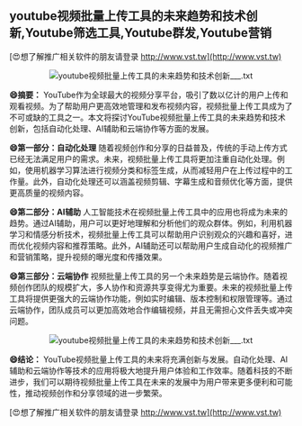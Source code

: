 ## **youtube视频批量上传工具的未来趋势和技术创新,Youtube筛选工具,Youtube群发,Youtube营销**

[😍想了解推广相关软件的朋友请登录 http://www.vst.tw](http://www.vst.tw)

 <center><img src="https://vst.tw/MP4/tuiguang/png/6.png" alt="youtube视频批量上传工具的未来趋势和技术创新___.txt"></center>

**😄摘要：**
YouTube作为全球最大的视频分享平台，吸引了数以亿计的用户上传和观看视频。为了帮助用户更高效地管理和发布视频内容，视频批量上传工具成为了不可或缺的工具之一。本文将探讨YouTube视频批量上传工具的未来趋势和技术创新，包括自动化处理、AI辅助和云端协作等方面的发展。

**😄第一部分：自动化处理**
随着视频创作和分享的日益普及，传统的手动上传方式已经无法满足用户的需求。未来，视频批量上传工具将更加注重自动化处理。例如，使用机器学习算法进行视频分类和标签生成，从而减轻用户在上传过程中的工作量。此外，自动化处理还可以涵盖视频剪辑、字幕生成和音频优化等方面，提供更高质量的视频内容。

**😄第二部分：AI辅助**
人工智能技术在视频批量上传工具中的应用也将成为未来的趋势。通过AI辅助，用户可以更好地理解和分析他们的观众群体。例如，利用机器学习和情感分析技术，视频批量上传工具可以帮助用户识别观众的兴趣和喜好，进而优化视频内容和推荐策略。此外，AI辅助还可以帮助用户生成自动化的视频推广和营销策略，提升视频的曝光度和传播效果。

**😄第三部分：云端协作**
视频批量上传工具的另一个未来趋势是云端协作。随着视频创作团队的规模扩大，多人协作和资源共享变得尤为重要。未来的视频批量上传工具将提供更强大的云端协作功能，例如实时编辑、版本控制和权限管理等。通过云端协作，团队成员可以更加高效地合作编辑视频，并且无需担心文件丢失或冲突问题。

 <center><img src="https://vst.tw/MP4/tuiguang/png/7.png" alt="youtube视频批量上传工具的未来趋势和技术创新___.txt"></center>

**😄结论：**
YouTube视频批量上传工具的未来将充满创新与发展。自动化处理、AI辅助和云端协作等技术的应用将极大地提升用户体验和工作效率。随着科技的不断进步，我们可以期待视频批量上传工具在未来的发展中为用户带来更多便利和可能性，推动视频创作和分享领域的进一步繁荣。

[😍想了解推广相关软件的朋友请登录 http://www.vst.tw](http://www.vst.tw)



